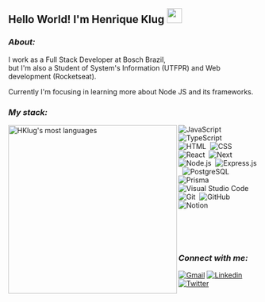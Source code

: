 <!--<img align="right" height="525em" width="290em" margin-top="60em" src="https://media.tenor.com/images/e85924b87c7518cfa59093695703fb35/tenor.gif"/>-->

## Hello World! I'm Henrique Klug <img src="https://raw.githubusercontent.com/kaueMarques/kaueMarques/master/hi.gif" width="30px">
### ***About:***

I work as a Full Stack Developer at Bosch Brazil, <br>
but I'm also a Student of System's Information (UTFPR) and Web development (Rocketseat).<br>

Currently I'm focusing in learning more about Node JS and its frameworks.<br>

### ***My stack:***

<img width="340em" src="https://github-readme-stats.vercel.app/api/top-langs/?username=Hklug001&layout=compact&theme=cobalt" alt="HKlug's most languages" align="left"/>

![JavaScript](https://img.shields.io/badge/-JavaScript-05122A?style=flat&logo=javascript)&nbsp;
![TypeScript](https://img.shields.io/badge/-TypeScript-05122A?style=flat&logo=typescript)&nbsp;<br>
![HTML](https://img.shields.io/badge/-HTML-05122A?style=flat&logo=HTML5)&nbsp;
![CSS](https://img.shields.io/badge/-CSS-05122A?style=flat&logo=CSS3&logoColor=1572B6)&nbsp;
![React](https://img.shields.io/badge/-React-05122A?style=flat&logo=react)&nbsp;
![Next](https://img.shields.io/badge/-Next.js-05122A?style=flat&logo=next.js)&nbsp;<br>
![Node.js](https://img.shields.io/badge/-Node.js-05122A?style=flat&logo=node.js)&nbsp;
![Express.js](https://img.shields.io/badge/-Express.js-05122A?style=flat&logo=express)&nbsp;
![PostgreSQL](https://img.shields.io/badge/-PostgreSQL-05122A?style=flat&logo=postgresql)&nbsp;
![Prisma](https://img.shields.io/badge/-Prisma-05122A?style=flat&logo=prisma)&nbsp;<br>
![Visual Studio Code](https://img.shields.io/badge/-Visual%20Studio%20Code-05122A?style=flat&logo=visual-studio-code&logoColor=007ACC)&nbsp;
![Git](https://img.shields.io/badge/-Git-05122A?style=flat&logo=git)&nbsp;
![GitHub](https://img.shields.io/badge/-GitHub-05122A?style=flat&logo=github)&nbsp;
![Notion](https://img.shields.io/badge/-Notion-05122A?style=flat&logo=notion)&nbsp;<br>

<br><br><br>

### ***Connect with me:***

[![Gmail](https://img.shields.io/badge/-henriqueklug@gmail.com-6633cc?style=flat-square&color=blue&logo=Gmail&logoColor=white&link=https://mailto:henriqueklug@gmail.com)](mailto:henriqueklug@gmail.com) 
[![Linkedin](https://img.shields.io/badge/-Henrique%20Klug-6633cc?style=flat-square&color=blue&logo=Linkedin&logoColor=white&link=https://www.linkedin.com/in/henrique-klug/)](https://www.linkedin.com/in/henrique-klug/)
[![Twitter](https://img.shields.io/badge/-KlugHenrique-6633cc?style=flat-square&color=blue&logo=Twitter&logoColor=white&link=https://www.twitter.com/klugHenrique)](www.twitter.com/klugHenrique)
